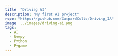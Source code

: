 ```yaml
---
title: "Driving AI"
description: "My first AI project"
repo: "https://github.com/GaspardCulis/Driving_IA"
image: ../images/driving-ai.png
tags:
  - AI
  - Numpy
  - Python
  - Pygame
---
```

